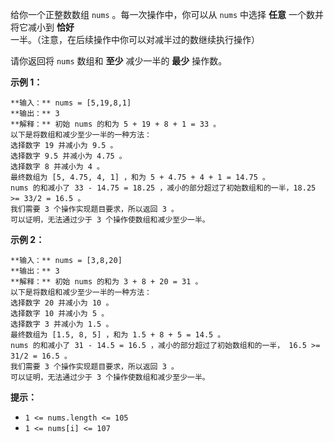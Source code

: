 给你一个正整数数组 `nums` 。每一次操作中，你可以从 `nums` 中选择 **任意**  一个数并将它减小到 **恰好**
一半。（注意，在后续操作中你可以对减半过的数继续执行操作）

请你返回将 `nums` 数组和 **至少**  减少一半的 **最少**  操作数。



**示例 1：**

    
    
    **输入：** nums = [5,19,8,1]
    **输出：** 3
    **解释：** 初始 nums 的和为 5 + 19 + 8 + 1 = 33 。
    以下是将数组和减少至少一半的一种方法：
    选择数字 19 并减小为 9.5 。
    选择数字 9.5 并减小为 4.75 。
    选择数字 8 并减小为 4 。
    最终数组为 [5, 4.75, 4, 1] ，和为 5 + 4.75 + 4 + 1 = 14.75 。
    nums 的和减小了 33 - 14.75 = 18.25 ，减小的部分超过了初始数组和的一半，18.25 >= 33/2 = 16.5 。
    我们需要 3 个操作实现题目要求，所以返回 3 。
    可以证明，无法通过少于 3 个操作使数组和减少至少一半。
    

**示例 2：**

    
    
    **输入：** nums = [3,8,20]
    **输出：** 3
    **解释：** 初始 nums 的和为 3 + 8 + 20 = 31 。
    以下是将数组和减少至少一半的一种方法：
    选择数字 20 并减小为 10 。
    选择数字 10 并减小为 5 。
    选择数字 3 并减小为 1.5 。
    最终数组为 [1.5, 8, 5] ，和为 1.5 + 8 + 5 = 14.5 。
    nums 的和减小了 31 - 14.5 = 16.5 ，减小的部分超过了初始数组和的一半， 16.5 >= 31/2 = 16.5 。
    我们需要 3 个操作实现题目要求，所以返回 3 。
    可以证明，无法通过少于 3 个操作使数组和减少至少一半。
    



**提示：**

  * `1 <= nums.length <= 105`
  * `1 <= nums[i] <= 107`


